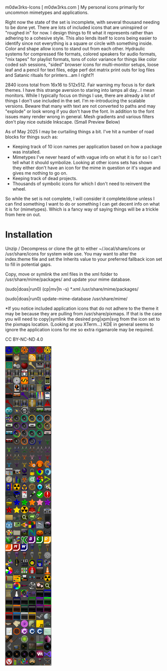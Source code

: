 m0dw3rks-Icons [ m0dw3rks.com ] My personal icons primarily for uncommon mimetypes and applications.

Right now the state of the set is incomplete, with several thousand needing to be done yet. There are lots of included icons that are uninspired or "roughed in" for now. I design things to fit what it represents rather than adhering to a cohesive style. This also lends itself to icons being easier to identify since not everything is a square or circle with something inside. Color and shape allow icons to stand out from each other. Hydraulic systems for compressed file formats, colored speakers for audio formats, "mix tapes" for playlist formats, tons of color variance for things like color coded ssh sessions, "sided" browser icons for multi-monitor setups, loose leaf and a pencil for text files, edge perf dot matrix print outs for log files and Satanic rituals for printers...am I right?!

2840 icons total from 16x16 to 512x512. Fair warning my focus is for dark themes. I have this strange aversion to staring into lamps all day...I mean monitors. While I typically focus on things I use, there are already a lot of things I don't use included in the set. I'm re-introducing the scalable versions. Beware that many with text are not converted to paths and may "explode" or look wrong if you don't have the font. In addition to the font issues many render wrong in general. Mesh gradients and various filters don't play nice outside Inkscape. (Small Preview Below)

As of May 2025 I may be curtailing things a bit. I've hit a number of road blocks for things such as:
- Keeping track of 10 icon names per application based on how a package was installed.
- Mimetypes I've never heard of with vague info on what it is for so I can't tell what it should symbolize. Looking at other icons sets has shown they either don't have an icon for the mime in question or it's vague and gives me nothing to go on.
- Keeping track of dead projects.
- Thousands of symbolic icons for which I don't need to reinvent the wheel.

So while the set is not complete, I will consider it complete/done unless I can find something I want to do or something I can get decent info on what it is for (mimetypes). Which is a fancy way of saying things will be a trickle from here on out.

# Installation
Unzip / Decompress or clone the git to either ~/.local/share/icons or /usr/share/icons for system wide use.
You may want to alter the index.theme file and set the Inherits value to your preferred fallback icon set to fill in potential gaps.

Copy, move or symlink the xml files in the xml folder to /usr/share/mime/packages/ and update your mime database.

(sudo|doas|run0) (cp|mv|ln -s) *.xml /usr/share/mime/packages/

(sudo|doas|run0) update-mime-database /usr/share/mime/

*If you notice included application icons that do not adhere to the theme it may be because they are pulling from /usr/share/pixmaps. If that is the case you will need to copy|symlink the desired png|xpm|svg from the icon set to the pixmaps location. (Looking at you XTerm...) KDE in general seems to ignore the application icons for me so extra rigamarole may be required.

CC BY-NC-ND 4.0

<img alt="A preview of some select icon files" title="A preview of some select icon files" text="A preview of some select icon files" src="ico-prev.jpg">

